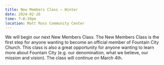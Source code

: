 ```yaml
---
title: New Members Class — Winter
date: 2024-02-26
time: 7–8:30pm
location: Matt Ross Community Center
---
```

We will begin our next New Members Class. The New Members Class is the first step for anyone wanting to become an official member of Fountain City Church. This class is also a great opportunity for anyone wanting to learn more about Fountain City (e.g. our denomination, what we believe, our mission and vision). The class will continue on March 4th.
